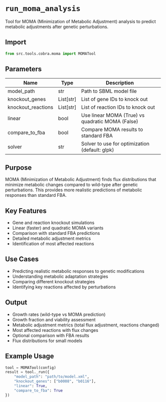 # `run_moma_analysis`

Tool for MOMA (Minimization of Metabolic Adjustment) analysis to predict metabolic adjustments after genetic perturbations.

## Import

```python
from src.tools.cobra.moma import MOMATool
```

## Parameters

| Name | Type | Description |
|-----|------|-------------|
| model_path | str | Path to SBML model file |
| knockout_genes | List[str] | List of gene IDs to knock out |
| knockout_reactions | List[str] | List of reaction IDs to knock out |
| linear | bool | Use linear MOMA (True) vs quadratic MOMA (False) |
| compare_to_fba | bool | Compare MOMA results to standard FBA |
| solver | str | Solver to use for optimization (default: glpk) |

## Purpose

MOMA (Minimization of Metabolic Adjustment) finds flux distributions that minimize metabolic changes compared to wild-type after genetic perturbations. This provides more realistic predictions of metabolic responses than standard FBA.

## Key Features

- Gene and reaction knockout simulations
- Linear (faster) and quadratic MOMA variants
- Comparison with standard FBA predictions
- Detailed metabolic adjustment metrics
- Identification of most affected reactions

## Use Cases

- Predicting realistic metabolic responses to genetic modifications
- Understanding metabolic adaptation strategies
- Comparing different knockout strategies
- Identifying key reactions affected by perturbations

## Output

- Growth rates (wild-type vs MOMA prediction)
- Growth fraction and viability assessment
- Metabolic adjustment metrics (total flux adjustment, reactions changed)
- Most affected reactions with flux changes
- Optional comparison with FBA results
- Flux distributions for small models

## Example Usage

```python
tool = MOMATool(config)
result = tool._run({
    "model_path": "path/to/model.xml",
    "knockout_genes": ["b0008", "b0116"],
    "linear": True,
    "compare_to_fba": True
})
```
